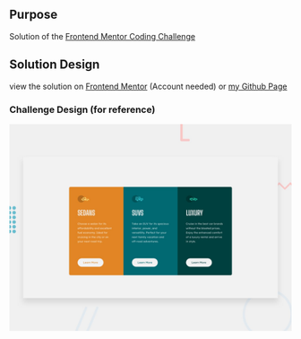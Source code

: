 ## Purpose
Solution of the [Frontend Mentor Coding Challenge](https://www.frontendmentor.io/challenges/3column-preview-card-component-pH92eAR2-)

## Solution Design
view the solution on [Frontend Mentor](https://www.frontendmentor.io/challenges/3column-preview-card-component-pH92eAR2-/hub?share=true) (Account needed) or [my Github Page](https://m1mmseen.github.io/Frontend-Mentor-Three-Colum-Cards/)


### Challenge Design (for reference)

![Design preview for the 3-column preview card component coding challenge](./design/desktop-preview.jpg)



